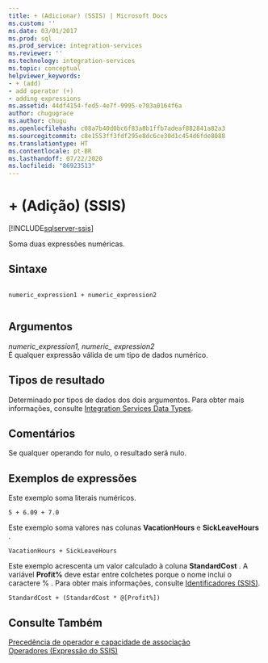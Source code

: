 ```yaml
---
title: + (Adicionar) (SSIS) | Microsoft Docs
ms.custom: ''
ms.date: 03/01/2017
ms.prod: sql
ms.prod_service: integration-services
ms.reviewer: ''
ms.technology: integration-services
ms.topic: conceptual
helpviewer_keywords:
- + (add)
- add operator (+)
- adding expressions
ms.assetid: 44df4154-fed5-4e7f-9995-e703a0164f6a
author: chugugrace
ms.author: chugu
ms.openlocfilehash: c08a7b40d0bc6f83a8b1ffb7adeaf882841a82a3
ms.sourcegitcommit: c8e1553ff3fdf295e8dc6ce30d1c454d6fde8088
ms.translationtype: HT
ms.contentlocale: pt-BR
ms.lasthandoff: 07/22/2020
ms.locfileid: "86923513"
---
```

# <a name="-add-ssis"></a>+ (Adição) (SSIS)

[!INCLUDE[sqlserver-ssis](../../includes/applies-to-version/sqlserver-ssis.md)]


  Soma duas expressões numéricas.  
  
## <a name="syntax"></a>Sintaxe  
  
```  
  
numeric_expression1 + numeric_expression2  
  
```  
  
## <a name="arguments"></a>Argumentos  
 *numeric_expression1, numeric_ expression2*  
 É qualquer expressão válida de um tipo de dados numérico.  
  
## <a name="result-types"></a>Tipos de resultado  
 Determinado por tipos de dados dos dois argumentos. Para obter mais informações, consulte [Integration Services Data Types](../../integration-services/data-flow/integration-services-data-types.md).  
  
## <a name="remarks"></a>Comentários  
 Se qualquer operando for nulo, o resultado será nulo.  
  
## <a name="expression-examples"></a>Exemplos de expressões  
 Este exemplo soma literais numéricos.  
  
```  
5 + 6.09 + 7.0  
```  
  
 Este exemplo soma valores nas colunas **VacationHours** e **SickLeaveHours** .  
  
```  
VacationHours + SickLeaveHours  
```  
  
 Este exemplo acrescenta um valor calculado à coluna **StandardCost** . A variável **Profit%** deve estar entre colchetes porque o nome inclui o caractere % . Para obter mais informações, consulte [Identificadores &#40;SSIS&#41;](../../integration-services/expressions/identifiers-ssis.md).  
  
```  
StandardCost + (StandardCost * @[Profit%])  
```  
  
## <a name="see-also"></a>Consulte Também  
 [Precedência de operador e capacidade de associação](../../integration-services/expressions/operator-precedence-and-associativity.md)   
 [Operadores &#40;Expressão do SSIS&#41;](../../integration-services/expressions/operators-ssis-expression.md)  
  
  
